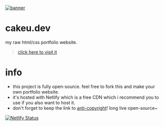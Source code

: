 [![banner](https://github.com/imcakeu/cakeu.dev/blob/main/media/logo.png?raw=true)](https://cakeu.dev/)
# cakeu.dev
my raw html/css portfolio website.
> [click here to visit it](https://cakeu.dev/)

# info
- this project is fully open-source. feel free to fork this and make your own portfolio website.
- it's hosted with Netlify which is a free CDN which i recommend you to use if you also want to host it.
- don't forget to keep the link to [anti-copyright](https://www.anticopyright.com/)! long live open-source~

[![Netlify Status](https://api.netlify.com/api/v1/badges/3bebc898-439d-4840-b18c-184c9d8545a9/deploy-status)](https://app.netlify.com/sites/cakeu/deploys)
